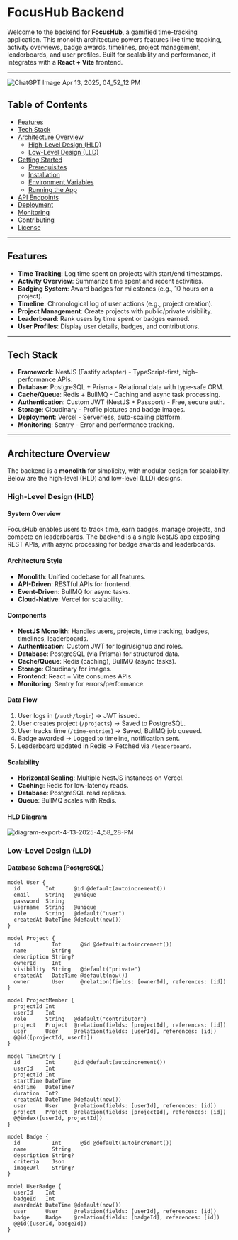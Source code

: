 # FocusHub Backend

Welcome to the backend for **FocusHub**, a gamified time-tracking application. This monolith architecture powers features like time tracking, activity overviews, badge awards, timelines, project management, leaderboards, and user profiles. Built for scalability and performance, it integrates with a **React + Vite** frontend.

---

![ChatGPT Image Apr 13, 2025, 04_52_12 PM](https://github.com/user-attachments/assets/c3f51bbd-7222-40bf-a2cd-32d612616cb2)


## Table of Contents

- [Features](#features)
- [Tech Stack](#tech-stack)
- [Architecture Overview](#architecture-overview)
  - [High-Level Design (HLD)](#high-level-design-hld)
  - [Low-Level Design (LLD)](#low-level-design-lld)
- [Getting Started](#getting-started)
  - [Prerequisites](#prerequisites)
  - [Installation](#installation)
  - [Environment Variables](#environment-variables)
  - [Running the App](#running-the-app)
- [API Endpoints](#api-endpoints)
- [Deployment](#deployment)
- [Monitoring](#monitoring)
- [Contributing](#contributing)
- [License](#license)

---

## Features

- **Time Tracking**: Log time spent on projects with start/end timestamps.
- **Activity Overview**: Summarize time spent and recent activities.
- **Badging System**: Award badges for milestones (e.g., 10 hours on a project).
- **Timeline**: Chronological log of user actions (e.g., project creation).
- **Project Management**: Create projects with public/private visibility.
- **Leaderboard**: Rank users by time spent or badges earned.
- **User Profiles**: Display user details, badges, and contributions.

---

## Tech Stack

- **Framework**: NestJS (Fastify adapter) - TypeScript-first, high-performance APIs.
- **Database**: PostgreSQL + Prisma - Relational data with type-safe ORM.
- **Cache/Queue**: Redis + BullMQ - Caching and async task processing.
- **Authentication**: Custom JWT (NestJS + Passport) - Free, secure auth.
- **Storage**: Cloudinary - Profile pictures and badge images.
- **Deployment**: Vercel - Serverless, auto-scaling platform.
- **Monitoring**: Sentry - Error and performance tracking.

---

## Architecture Overview

The backend is a **monolith** for simplicity, with modular design for scalability. Below are the high-level (HLD) and low-level (LLD) designs.

### High-Level Design (HLD)

#### System Overview
FocusHub enables users to track time, earn badges, manage projects, and compete on leaderboards. The backend is a single NestJS app exposing REST APIs, with async processing for badge awards and leaderboards.

#### Architecture Style
- **Monolith**: Unified codebase for all features.
- **API-Driven**: RESTful APIs for frontend.
- **Event-Driven**: BullMQ for async tasks.
- **Cloud-Native**: Vercel for scalability.

#### Components
- **NestJS Monolith**: Handles users, projects, time tracking, badges, timelines, leaderboards.
- **Authentication**: Custom JWT for login/signup and roles.
- **Database**: PostgreSQL (via Prisma) for structured data.
- **Cache/Queue**: Redis (caching), BullMQ (async tasks).
- **Storage**: Cloudinary for images.
- **Frontend**: React + Vite consumes APIs.
- **Monitoring**: Sentry for errors/performance.

#### Data Flow
1. User logs in (`/auth/login`) → JWT issued.
2. User creates project (`/projects`) → Saved to PostgreSQL.
3. User tracks time (`/time-entries`) → Saved, BullMQ job queued.
4. Badge awarded → Logged to timeline, notification sent.
5. Leaderboard updated in Redis → Fetched via `/leaderboard`.

#### Scalability
- **Horizontal Scaling**: Multiple NestJS instances on Vercel.
- **Caching**: Redis for low-latency reads.
- **Database**: PostgreSQL read replicas.
- **Queue**: BullMQ scales with Redis.

#### HLD Diagram
![diagram-export-4-13-2025-4_58_28-PM](https://github.com/user-attachments/assets/c712a77d-b0de-4b43-aa1a-4626c1f43e8c)


### Low-Level Design (LLD)

#### Database Schema (PostgreSQL)
```prisma
model User {
  id        Int      @id @default(autoincrement())
  email     String   @unique
  password  String
  username  String   @unique
  role      String   @default("user")
  createdAt DateTime @default(now())
}

model Project {
  id          Int      @id @default(autoincrement())
  name        String
  description String?
  ownerId     Int
  visibility  String   @default("private")
  createdAt   DateTime @default(now())
  owner       User     @relation(fields: [ownerId], references: [id])
}

model ProjectMember {
  projectId Int
  userId    Int
  role      String   @default("contributor")
  project   Project  @relation(fields: [projectId], references: [id])
  user      User     @relation(fields: [userId], references: [id])
  @@id([projectId, userId])
}

model TimeEntry {
  id        Int      @id @default(autoincrement())
  userId    Int
  projectId Int
  startTime DateTime
  endTime   DateTime?
  duration  Int?
  createdAt DateTime @default(now())
  user      User     @relation(fields: [userId], references: [id])
  project   Project  @relation(fields: [projectId], references: [id])
  @@index([userId, projectId])
}

model Badge {
  id          Int      @id @default(autoincrement())
  name        String
  description String?
  criteria    Json
  imageUrl    String?
}

model UserBadge {
  userId    Int
  badgeId   Int
  awardedAt DateTime @default(now())
  user      User     @relation(fields: [userId], references: [id])
  badge     Badge    @relation(fields: [badgeId], references: [id])
  @@id([userId, badgeId])
}
```

